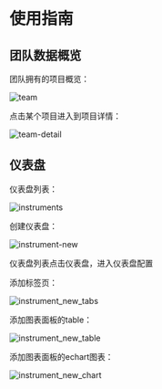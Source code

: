 # 使用指南

## 团队数据概览

团队拥有的项目概览：

![team](http://cdn.masastack.com/stack/doc/tsc/team.png)

点击某个项目进入到项目详情：

![team-detail](http://cdn.masastack.com/stack/doc/tsc/team-detail.png)

## 仪表盘

仪表盘列表：

![instruments](http://cdn.masastack.com/stack/doc/tsc/instruments.png)

创建仪表盘：

![instrument-new](http://cdn.masastack.com/stack/doc/tsc/instrument_new.png)

仪表盘列表点击仪表盘，进入仪表盘配置

添加标签页：

![instrument_new_tabs](http://cdn.masastack.com/stack/doc/tsc/instrument_new_tabs.png)

添加图表面板的table：

![instrument_new_table](http://cdn.masastack.com/stack/doc/tsc/instrument_new_table.png)

添加图表面板的echart图表：

![instrument_new_chart](http://cdn.masastack.com/stack/doc/tsc/instrument_new_chart.png)